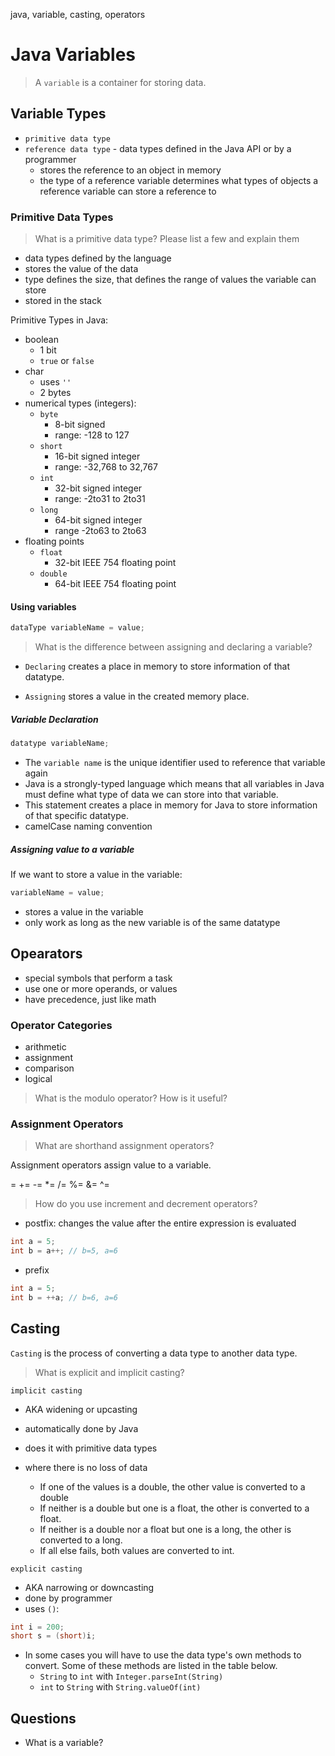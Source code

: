 java, variable, casting, operators

# Java Variables
>A `variable` is a container for storing data.

## Variable Types

- `primitive data type` 
- `reference data type` - data types defined in the Java API or by a programmer
  - stores the reference to an object in memory
  - the type of a reference variable determines what types of objects a reference variable can store a reference to


### Primitive Data Types
> What is a primitive data type? Please list a few and explain them
- data types defined by the language
- stores the value of the data
- type defines the size, that defines the range of values the variable can store
- stored in the stack

Primitive Types in Java:

  - boolean
    - 1 bit
    - `true` or `false`
  - char
    - uses `''`
    - 2 bytes
  - numerical types (integers):
    - `byte`
      - 8-bit signed
      - range: -128 to 127
    - `short` 
      - 16-bit signed integer
      - range: -32,768 to 32,767
    - `int` 
      - 32-bit signed integer
      - range: -2to31 to 2to31
    - `long`
      - 64-bit signed integer
      - range -2to63 to 2to63
  - floating points
    - `float` 
      - 32-bit IEEE 754 floating point
    - `double` 
      - 64-bit IEEE 754 floating point

#### Using variables

```java
dataType variableName = value;
```

> What is the difference between assigning and declaring a variable?

- `Declaring` creates a place in memory to store information of that datatype.

- `Assigning` stores a value in the created memory place.

##### Variable Declaration

```java
datatype variableName;
```

- The `variable name` is the unique identifier used to reference that variable again
- Java is a strongly-typed language which means that all variables in Java must define what type of data we can store into that variable.
- This statement creates a place in memory for Java to store information of that specific datatype.
- camelCase naming convention

##### Assigning value to a variable

If we want to store a value in the variable:

```java
variableName = value;
```

- stores a value in the variable
- only work as long as the new variable is of the same datatype

## Opearators

- special symbols that perform a task
- use one or more operands, or values
- have precedence, just like math

### Operator Categories

- arithmetic
- assignment
- comparison
- logical

> What is the modulo operator? How is it useful?

### Assignment Operators

> What are shorthand assignment operators?

Assignment operators assign value to a variable.

= += -= \*= /= %= &= ^=

> How do you use increment and decrement operators?

- postfix: changes the value after the entire expression is evaluated

```java
int a = 5;
int b = a++; // b=5, a=6
```

- prefix

```java
int a = 5;
int b = ++a; // b=6, a=6
```

## Casting

`Casting` is the process of converting a data type to another data type.
> What is explicit and implicit casting?


`implicit casting`

- AKA widening or upcasting
- automatically done by Java
- does it with primitive data types
- where there is no loss of data

  - If one of the values is a double, the other value is converted to a double
  - If neither is a double but one is a float, the other is converted to a float.
  - If neither is a double nor a float but one is a long, the other is converted to a long.
  - If all else fails, both values are converted to int.

`explicit casting`

- AKA narrowing or downcasting
- done by programmer
- uses `()`:

```java
int i = 200;
short s = (short)i;
```

- In some cases you will have to use the data type's own methods to convert. Some of these methods are listed in the table below.
  - `String` to `int` with `Integer.parseInt(String)`
  - `int` to `String` with `String.valueOf(int)`


## Questions
-  What is a variable?